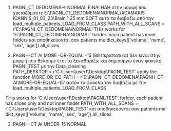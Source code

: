1) PAGNI_CT DEDOMENA-> NORMAL
EINAI ΗΔΗ στην μορφή που χρειαζόμαστε
E:\PAGNI_CT_DEDOMENA\NORMAL\ADAMAKIS IOANNIS_01_03_23\Brain 1.25 mm SOFT
αυτά τα διαβαζω από την 
load_multiple_patients_LOAD_FROM_CLASS 
PATH_WITH_ALL_SCANS = r'E:\PAGNI_CT_DEDOMENA\NORMAL' 
THis works for 'E:\PAGNI_CT_DEDOMENA\NORMAL'  forlder. each patient has  inner folders
και αποθηκεύονται σαν patients me dict_keys(['volume', 'name', 'sex', 'age'])
all_slices

2) PAGNH-CT AI
MORE -OR-EQUAL -15 (88 περιστατικα)
δεν ειναι στην μορφή που θέλουμε 
έτσι τα ξεκαθαρίζω  και δημιουργώ έναν φάκελο PAGNI_TEST 
με την Data_cleaning  
PATH_DESKTOP = r'C:\Users\user1\Desktop\PAGNI_TEST' 
apply the function 
MORE_OR_EQ_PATH = r'E:\PAGNI_CT_DEDOMENA\PAGNH-CT-AI\MORE-OR-EQUAL-15' 
αυτόν το φάκελο τον διαβάζω με την
load_multiple_patients_LOAD_FROM_CLASS  

THis works for 'C:\Users\user1\Desktop\PAGNI_TEST' forlder. each patient has slices only and not inner folder
PATH_WITH_ALL_SCANS = r'C:\Users\user1\Desktop\PAGNI_TEST'
και αποθηκεύονται σαν patients me dict_keys(['volume', 'name', 'sex', 'age'])
all_slices


3) PAGNH-CT AI 
UNDER-15 NORMAL
